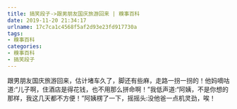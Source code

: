 ```yaml
---
title: 搞笑段子->跟男朋友国庆旅游回来 | 糗事百科
date: 2019-11-20 21:34:17
urlname: 17c7ca1c4568f5af2d93e23fd917730a
tags: 
- 糗事百科
categories:
- 糗事百科
- 搞笑段子
---
```

跟男朋友国庆旅游回来，估计堵车久了，脚还有些麻，走路一拐一拐的！他妈嘀咕道:“儿子啊，住酒店是得花钱，也不用那么拼命啊！”我低声道:“阿姨，不是你想的那样，我这几天都不方便！”阿姨楞了一下，摇摇头:没他爸一点机灵劲，唉！


